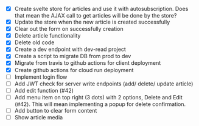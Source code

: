 - [x] Create svelte store for articles and use it with autosubscription. Does that mean the AJAX call to get articles will be done by the store?
- [x] Update the store when the new article is created successfully
- [x] Clear out the form on successfully creation
- [x] Delete article functionality
- [x] Delete old code
- [x] Create a dev endpoint with dev-read project
- [x] Create a script to migrate DB from prod to dev
- [x] Migrate from travis to github actions for client deployment
- [x] Create github actions for cloud run deployment
- [ ] Implement login flow
- [ ] Add JWT check for server write endpoints (add/ delete/ update article)
- [ ] Add edit function (#42)
- [ ] Add menu item on top right (3 dots) with 2 options, Delete and Edit (#42). This will mean implementing a popup for delete confirmation.
- [ ] Add button to clear form content
- [ ] Show article media
